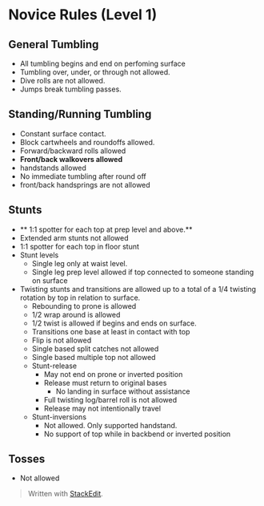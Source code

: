 
# Novice Rules (Level 1)

## General Tumbling

- All tumbling begins and end on perfoming surface
- Tumbling over, under, or through not allowed.
- Dive rolls are not allowed.
- Jumps break tumbling passes.
## Standing/Running Tumbling
- Constant surface contact.
- Block cartwheels and roundoffs allowed.
- Forward/backward rolls allowed
- **Front/back walkovers allowed**
- handstands allowed
- No immediate tumbling after round off
- front/back handsprings are not allowed
## Stunts
- ** 1:1 spotter for each top at prep level and above.**
- Extended arm stunts not allowed
- 1:1 spotter for each top in floor stunt
- Stunt levels
	- Single leg only at waist level. 
	- Single leg prep level allowed if top connected to someone standing on surface
- Twisting stunts and transitions are allowed up to a total of a 1/4 twisting rotation by top in relation to surface.
	- Rebounding to prone is allowed
	- 1/2 wrap around is allowed
	- 1/2 twist is allowed if begins and ends on surface.
	- Transitions one base at least in contact with top
	- Flip is not allowed
	- Single based split catches not allowed
	- Single based multiple top not allowed	
	- Stunt-release
		- May not end on prone or inverted position
		- Release must return to original bases
			- No landing in surface without assistance
		- Full twisting log/barrel roll is not allowed
		- Release may not intentionally travel
	- Stunt-inversions
		- Not allowed. Only supported handstand.
		- No support of top while in backbend or inverted position


## Tosses

- Not allowed

> Written with [StackEdit](https://stackedit.io/).
<!--stackedit_data:
eyJoaXN0b3J5IjpbLTE2NzE1MzkxMDUsODI1NDQxNDIxLDEzNj
I3NDA2MTddfQ==
-->